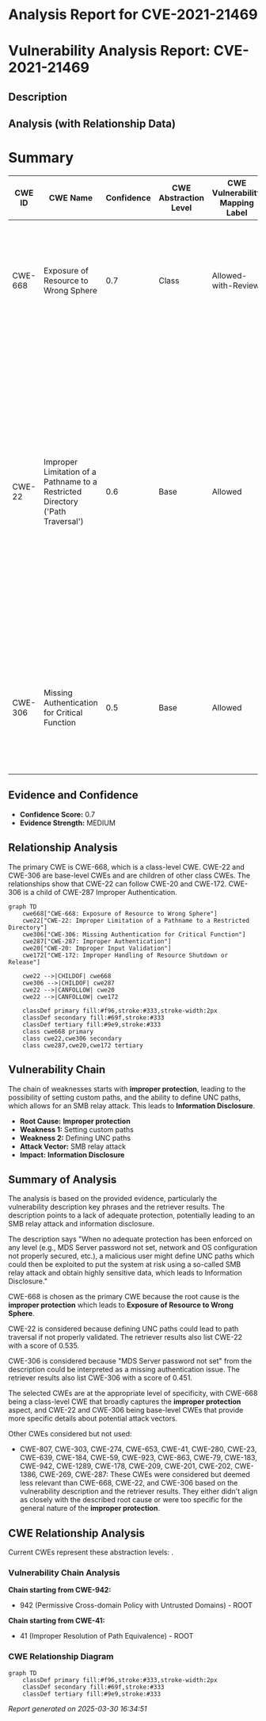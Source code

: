 # Analysis Report for CVE-2021-21469

# Vulnerability Analysis Report: CVE-2021-21469

## Description



## Analysis (with Relationship Data)

# Summary
| CWE ID | CWE Name | Confidence | CWE Abstraction Level | CWE Vulnerability Mapping Label | CWE-Vulnerability Mapping Notes |
|---|---|---|---|---|---|
| CWE-668 | Exposure of Resource to Wrong Sphere | 0.7 | Class | Allowed-with-Review | The product exposes a resource to the wrong control sphere, providing unintended actors with inappropriate access to the resource. |
| CWE-22 | Improper Limitation of a Pathname to a Restricted Directory ('Path Traversal') | 0.6 | Base | Allowed | The product uses external input to construct a pathname that is intended to identify a file or directory that is located underneath a restricted parent directory, but the product does not properly neutralize special elements within the pathname that can cause the pathname to resolve to a location that is outside of the restricted directory. |
| CWE-306 | Missing Authentication for Critical Function | 0.5 | Base | Allowed | The product does not perform any authentication for functionality that requires a provable user identity or consumes a significant amount of resources. |

## Evidence and Confidence

*   **Confidence Score:** 0.7
*   **Evidence Strength:** MEDIUM

## Relationship Analysis
The primary CWE is CWE-668, which is a class-level CWE. CWE-22 and CWE-306 are base-level CWEs and are children of other class CWEs. The relationships show that CWE-22 can follow CWE-20 and CWE-172. CWE-306 is a child of CWE-287 Improper Authentication.

```mermaid
graph TD
    cwe668["CWE-668: Exposure of Resource to Wrong Sphere"]
    cwe22["CWE-22: Improper Limitation of a Pathname to a Restricted Directory"]
    cwe306["CWE-306: Missing Authentication for Critical Function"]
    cwe287["CWE-287: Improper Authentication"]
    cwe20["CWE-20: Improper Input Validation"]
    cwe172["CWE-172: Improper Handling of Resource Shutdown or Release"]

    cwe22 -->|CHILDOF| cwe668
    cwe306 -->|CHILDOF| cwe287
    cwe22 -->|CANFOLLOW| cwe20
    cwe22 -->|CANFOLLOW| cwe172
    
    classDef primary fill:#f96,stroke:#333,stroke-width:2px
    classDef secondary fill:#69f,stroke:#333
    classDef tertiary fill:#9e9,stroke:#333
    class cwe668 primary
    class cwe22,cwe306 secondary
    class cwe287,cwe20,cwe172 tertiary
```

## Vulnerability Chain
The chain of weaknesses starts with **improper protection**, leading to the possibility of setting custom paths, and the ability to define UNC paths, which allows for an SMB relay attack. This leads to **Information Disclosure**.
  - **Root Cause:** **Improper protection**
  - **Weakness 1:** Setting custom paths
  - **Weakness 2:** Defining UNC paths
  - **Attack Vector:** SMB relay attack
  - **Impact:** **Information Disclosure**

## Summary of Analysis
The analysis is based on the provided evidence, particularly the vulnerability description key phrases and the retriever results. The description points to a lack of adequate protection, potentially leading to an SMB relay attack and information disclosure.

The description says "When no adequate protection has been enforced on any level (e.g., MDS Server password not set, network and OS configuration not properly secured, etc.), a malicious user might define UNC paths which could then be exploited to put the system at risk using a so-called SMB relay attack and obtain highly sensitive data, which leads to Information Disclosure."

CWE-668 is chosen as the primary CWE because the root cause is the **improper protection** which leads to **Exposure of Resource to Wrong Sphere**.

CWE-22 is considered because defining UNC paths could lead to path traversal if not properly validated. The retriever results also list CWE-22 with a score of 0.535.

CWE-306 is considered because "MDS Server password not set" from the description could be interpreted as a missing authentication issue. The retriever results also list CWE-306 with a score of 0.451.

The selected CWEs are at the appropriate level of specificity, with CWE-668 being a class-level CWE that broadly captures the **improper protection** aspect, and CWE-22 and CWE-306 being base-level CWEs that provide more specific details about potential attack vectors.

Other CWEs considered but not used:

*   CWE-807, CWE-303, CWE-274, CWE-653, CWE-41, CWE-280, CWE-23, CWE-639, CWE-184, CWE-59, CWE-923, CWE-863, CWE-79, CWE-183, CWE-942, CWE-1289, CWE-178, CWE-209, CWE-201, CWE-202, CWE-1386, CWE-269, CWE-287: These CWEs were considered but deemed less relevant than CWE-668, CWE-22, and CWE-306 based on the vulnerability description and the retriever results. They either didn't align as closely with the described root cause or were too specific for the general nature of the **improper protection**.


## CWE Relationship Analysis

Current CWEs represent these abstraction levels: .


### Vulnerability Chain Analysis

**Chain starting from CWE-942:**
- 942 (Permissive Cross-domain Policy with Untrusted Domains) - ROOT


**Chain starting from CWE-41:**
- 41 (Improper Resolution of Path Equivalence) - ROOT



### CWE Relationship Diagram

```mermaid
graph TD
    classDef primary fill:#f96,stroke:#333,stroke-width:2px
    classDef secondary fill:#69f,stroke:#333
    classDef tertiary fill:#9e9,stroke:#333
```



*Report generated on 2025-03-30 16:34:51*
